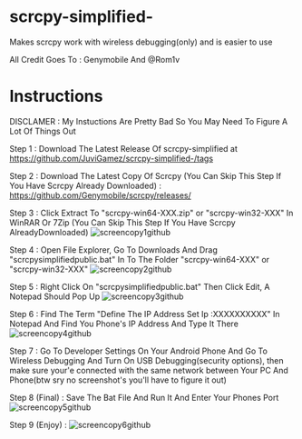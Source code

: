 # scrcpy-simplified-
Makes scrcpy work with wireless debugging(only) and is easier to use

All Credit Goes To : Genymobile And @Rom1v

# Instructions

DISCLAMER : My Instuctions Are Pretty Bad So You May Need To Figure A Lot Of Things Out

Step 1 : Download The Latest Release Of scrcpy-simplified at https://github.com/JuviGamez/scrcpy-simplified-/tags

Step 2 : Download The Latest Copy Of Scrcpy (You Can Skip This Step If You Have Scrcpy Already Downloaded) : https://github.com/Genymobile/scrcpy/releases/

Step 3 : Click Extract To "scrcpy-win64-XXX.zip" or "scrcpy-win32-XXX" In WinRAR Or 7Zip (You Can Skip This Step If You Have Scrcpy AlreadyDownloaded)
       ![screencopy1github](https://github.com/JuviGamez/scrcpy-simplified-/assets/89625667/ad802ff4-8e6b-46bb-80c5-c88bbc6349b6)

Step 4 : Open File Explorer, Go To Downloads And Drag "scrcpysimplifiedpublic.bat" In To The Folder "scrcpy-win64-XXX" or "scrcpy-win32-XXX"
       ![screencopy2github](https://github.com/JuviGamez/scrcpy-simplified-/assets/89625667/480fbb09-7805-4120-b418-f4ba3ef59c78)

Step 5 : Right Click On "scrcpysimplifiedpublic.bat" Then Click Edit, A Notepad Should Pop Up
      ![screencopy3github](https://github.com/JuviGamez/scrcpy-simplified-/assets/89625667/c907b77c-18ce-4d8f-b286-1549cdefe824)

Step 6 : Find The Term "Define The IP Address Set Ip :XXXXXXXXXX" In Notepad And Find You Phone's IP Address And Type It There
      ![screencopy4github](https://github.com/JuviGamez/scrcpy-simplified-/assets/89625667/64cd9030-fc8e-4b7c-be60-241ad201d1cf)

Step 7 : Go To Developer Settings On Your Android Phone And Go To Wireless Debugging And Turn On USB Debugging(security options), then make sure your'e connected with the same network between Your PC And Phone(btw sry no screenshot's you'll have to figure it out)

Step 8 (Final) : Save The Bat File And Run It And Enter Your Phones Port 
      ![screencopy5github](https://github.com/JuviGamez/scrcpy-simplified-/assets/89625667/b3d8cd0d-efa5-47b5-b870-d3dd72076d2d)

Step 9 (Enjoy) : ![screencopy6github](https://github.com/JuviGamez/scrcpy-simplified-/assets/89625667/6196e98b-e3b8-4089-a6a5-b9c946c00280)


